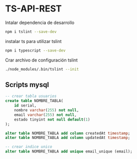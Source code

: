 # TS-API-REST



Intalar dependencia de desarrollo
```sh
npm i tslint --save-dev
```
instalar ts para utilizar tslint
```sh
npm i typescript --save-dev
```
Crar archivo de configuración tslint
```sh
./node_modules/.bin/tslint --init
```

## Scripts mysql

```sql
-- crear tabla usuarios
create table NOMBRE_TABLA(
	id serial,
    nombre varchar(255) not null,
    email varchar(255) not null,
    estado tinyint not null default(1)
);

alter table NOMBRE_TABLA add column createdAt timestamp;
alter table NOMBRE_TABLA add column updatedAt timestamp;

-- crear indice unico
alter table NOMBRE_TABLA add unique email_unique (email);
```